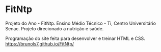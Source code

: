 # FitNtp
Projeto do Ano - FitNtp.
Ensino Médio Técnico - Ti, Centro Universitário Senac.
Projeto direcionado a nutrição e saúde.

Programação do site feita para desenvolver e treinar HTML e CSS.
https://brunols7.github.io/FitNtp/
